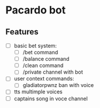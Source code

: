 # Pacardo bot

## Features

- [ ] basic bet system:
    - [ ] /bet command
    - [ ] /balance command
    - [ ] /clean command
    - [ ] /private channel with bot
- [ ] user context commands:
  - [ ] gladiatorpwnz ban with voice
- [ ] tts multimple voices
- [ ] captains song in voce channel
